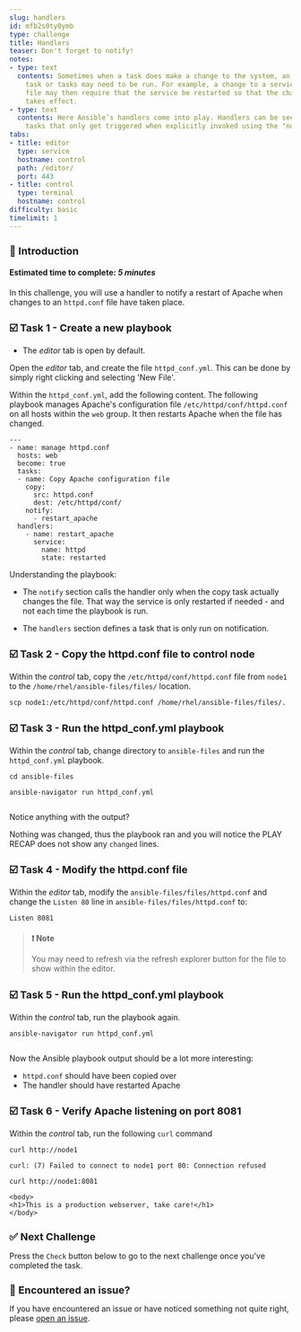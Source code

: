 ```yaml
---
slug: handlers
id: mfb2s0ty0ymb
type: challenge
title: Handlers
teaser: Don't forget to notify!
notes:
- type: text
  contents: Sometimes when a task does make a change to the system, an additional
    task or tasks may need to be run. For example, a change to a service’s configuration
    file may then require that the service be restarted so that the changed configuration
    takes effect.
- type: text
  contents: Here Ansible’s handlers come into play. Handlers can be seen as inactive
    tasks that only get triggered when explicitly invoked using the "notify" statement.
tabs:
- title: editor
  type: service
  hostname: control
  path: /editor/
  port: 443
- title: control
  type: terminal
  hostname: control
difficulty: basic
timelimit: 1
---
```

👋 Introduction
===
#### Estimated time to complete: *5 minutes*<p>
In this challenge, you will use a handler to notify a restart of Apache when changes to an `httpd.conf` file have taken place.


☑️ Task 1 - Create a new playbook
===
* The *editor* tab is open by default.

Open the *editor* tab, and create the file `httpd_conf.yml`. This can be done by simply right clicking and selecting 'New File'.

Within the `httpd_conf.yml`, add the following content. The following playbook manages Apache's configuration file `/etc/httpd/conf/httpd.conf` on all hosts within the `web` group. It then restarts Apache when the file has changed.

```
---
- name: manage httpd.conf
  hosts: web
  become: true
  tasks:
  - name: Copy Apache configuration file
    copy:
      src: httpd.conf
      dest: /etc/httpd/conf/
    notify:
      - restart_apache
  handlers:
    - name: restart_apache
      service:
        name: httpd
        state: restarted
```

Understanding the playbook:

* The `notify` section calls the handler only when the copy task actually changes the file. That way the service is only restarted if needed - and not each time the playbook is run.

* The `handlers` section defines a task that is only run on notification.

☑️ Task 2 - Copy the httpd.conf file to control node
===

Within the *control* tab, copy the `/etc/httpd/conf/httpd.conf` file from `node1` to the `/home/rhel/ansible-files/files/` location.

```
scp node1:/etc/httpd/conf/httpd.conf /home/rhel/ansible-files/files/.
```

☑️ Task 3 - Run the httpd_conf.yml playbook
===

Within the *control* tab, change directory to `ansible-files` and run the `httpd_conf.yml` playbook.

```
cd ansible-files
```

```
ansible-navigator run httpd_conf.yml
```
```
```

Notice anything with the output?

Nothing was changed, thus the playbook ran and you will notice the PLAY RECAP does not show any `changed` lines.

☑️ Task 4 - Modify the httpd.conf file
===

Within the *editor* tab, modify the `ansible-files/files/httpd.conf` and change the `Listen 80` line in `ansible-files/files/httpd.conf` to:

```
Listen 8081
```

>### **❗️ Note**
>You may need to refresh via the refresh explorer button for the file to show within the editor.

☑️ Task 5 - Run the httpd_conf.yml playbook
===

Within the *control* tab, run the playbook again.

```
ansible-navigator run httpd_conf.yml
```
```
```

Now the Ansible playbook output should be a lot more interesting:

* `httpd.conf` should have been copied over
* The handler should have restarted Apache

☑️ Task 6 - Verify Apache listening on port 8081
===

Within the *control* tab, run the following `curl` command

```
curl http://node1
```

```
curl: (7) Failed to connect to node1 port 80: Connection refused
```

```
curl http://node1:8081
```
```
<body>
<h1>This is a production webserver, take care!</h1>
</body>
```


✅ Next Challenge
===
Press the `Check` button below to go to the next challenge once you’ve completed the task.

🐛 Encountered an issue?
====

If you have encountered an issue or have noticed something not quite right, please [open an issue](https://github.com/ansible/instruqt/issues/new?labels=writing-first-playbook&title=Issue+with+Writing+First+Playbook+slug+ID:+handlers&assignees=rlopez133).

<style type="text/css" rel="stylesheet">
  .lightbox {
    display: none;
    position: fixed;
    justify-content: center;
    align-items: center;
    z-index: 999;
    top: 0;
    left: 0;
    right: 0;
    bottom: 0;
    padding: 1rem;
    background: rgba(0, 0, 0, 0.8);
    margin-left: auto;
    margin-right: auto;
    margin-top: auto;
    margin-bottom: auto;
  }
  .lightbox:target {
    display: flex;
  }
  .lightbox img {
    /* max-height: 100% */
    max-width: 60%;
    max-height: 60%;
  }
  img {
    display: block;
    margin-left: auto;
    margin-right: auto;
    width: 100%;
  }
  h1 {
    font-size: 18px;
  }
    h2 {
    font-size: 16px;
    font-weight: 600
  }
    h3 {
    font-size: 14px;
    font-weight: 600
  }
  p span {
    font-size: 14px;
  }
  ul li span {
    font-size: 14px
  }
</style>